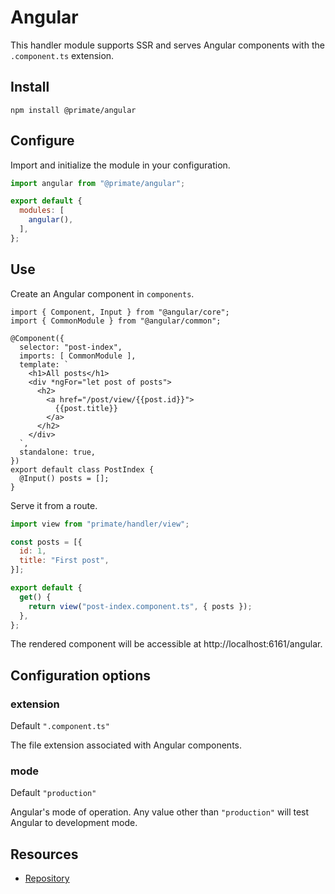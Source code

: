 # Angular

This handler module supports SSR and serves Angular components with the
`.component.ts` extension.

## Install

`npm install @primate/angular`

## Configure

Import and initialize the module in your configuration.

```js caption=primate.config.js
import angular from "@primate/angular";

export default {
  modules: [
    angular(),
  ],
};
```

## Use

Create an Angular component in `components`.

```angular-ts caption=components/post-index.component.ts
import { Component, Input } from "@angular/core";
import { CommonModule } from "@angular/common";

@Component({
  selector: "post-index",
  imports: [ CommonModule ],
  template: `
    <h1>All posts</h1>
    <div *ngFor="let post of posts">
      <h2>
        <a href="/post/view/{{post.id}}">
          {{post.title}}
        </a>
      </h2>
    </div>
  `,
  standalone: true,
})
export default class PostIndex {
  @Input() posts = [];
}
```

Serve it from a route.

```js caption=routes/angular.js
import view from "primate/handler/view";

const posts = [{
  id: 1,
  title: "First post",
}];

export default {
  get() {
    return view("post-index.component.ts", { posts });
  },
};
```

The rendered component will be accessible at http://localhost:6161/angular.

## Configuration options

### extension

Default `".component.ts"`

The file extension associated with Angular components.

### mode

Default `"production"`

Angular's mode of operation. Any value other than `"production"` will test
Angular to development mode.

## Resources

* [Repository][repo]

[repo]: https://github.com/primatejs/primate/tree/master/packages/frontend
